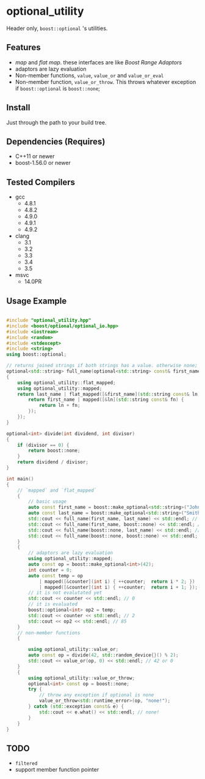 # optional_utility

Header only, `boost::optional` 's utilities.

## Features

 * *map* and *flat map*. these interfaces are like *Boost Range Adaptors*
 * adaptors are lazy evaluation
 * Non-member functions, `value`, `value_or` and `value_or_eval`
 * Non-member function, `value_or_throw`. This throws whatever exception if `boost::optional` is `boost::none`;

## Install

Just through the path to your build tree.

## Dependencies (Requires)

 * C++11 or newer
 * boost-1.56.0 or newer

## Tested Compilers

 * gcc
   - 4.8.1
   - 4.8.2
   - 4.9.0
   - 4.9.1
   - 4.9.2
 * clang
   - 3.1
   - 3.2
   - 3.3
   - 3.4
   - 3.5
 * msvc
   - 14.0PR

## Usage Example

```cpp

#include "optional_utility.hpp"
#include <boost/optional/optional_io.hpp>
#include <iostream>
#include <random>
#include <stdexcept>
#include <string>
using boost::optional;

// returns joined strings if both strings has a value. otherwise none;
optional<std::string> full_name(optional<std::string> const& first_name, optional<std::string> const& last_name)
{
    using optional_utility::flat_mapped;
    using optional_utility::mapped;
    return last_name | flat_mapped([&first_name](std::string const& ln) {
        return first_name | mapped([&ln](std::string const& fn) {
            return ln + fn;
        });
    });
}

optional<int> divide(int dividend, int divisor)
{
    if (divisor == 0) {
        return boost::none;
    }
    return dividend / divisor;
}

int main()
{
    // `mapped` and `flat_mapped`
    {
        // basic usage
        auto const first_name = boost::make_optional<std::string>("John");
        auto const last_name = boost::make_optional<std::string>("Smith");
        std::cout << full_name(first_name, last_name) << std::endl; // John Smith
        std::cout << full_name(first_name, boost::none) << std::endl; // --
        std::cout << full_name(boost::none, last_name) << std::endl; // --
        std::cout << full_name(boost::none, boost::none) << std::endl; // -- 
    }
    {
        // adaptors are lazy evaluation
        using optional_utility::mapped;
        auto const op = boost::make_optional<int>(42);
        int counter = 0;
        auto const temp = op
            | mapped([&counter](int i) { ++counter;  return i * 2; })
            | mapped([&counter](int i) { ++counter;  return i + 1; });
        // it is not evalutated yet
        std::cout << counter << std::endl; // 0
        // it is evaluated
        boost::optional<int> op2 = temp;
        std::cout << counter << std::endl; // 2
        std::cout << op2 << std::endl; // 85
    }
    // non-member functions
    {

        using optional_utility::value_or;
        auto const op = divide(42, std::random_device{}() % 2);
        std::cout << value_or(op, 0) << std::endl; // 42 or 0
    }
    {
        using optional_utility::value_or_throw;
        optional<int> const op = boost::none;
        try {
            // throw any exception if optional is none
            value_or_throw<std::runtime_error>(op, "none!");
        } catch (std::exception const& e) {
            std::cout << e.what() << std::endl; // none!
        }
    }
}


```

## TODO

 * `filtered`
 * support member function pointer
